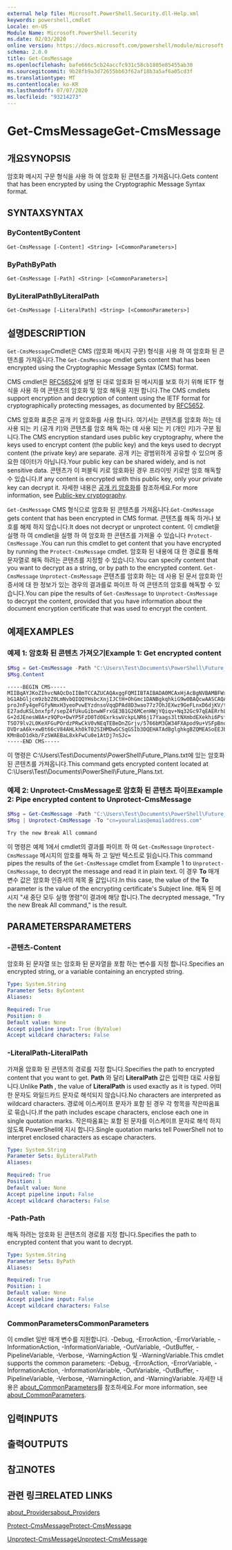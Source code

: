 ```yaml
---
external help file: Microsoft.PowerShell.Security.dll-Help.xml
keywords: powershell,cmdlet
Locale: en-US
Module Name: Microsoft.PowerShell.Security
ms.date: 02/03/2020
online version: https://docs.microsoft.com/powershell/module/microsoft.powershell.security/get-cmsmessage?view=powershell-5.1&WT.mc_id=ps-gethelp
schema: 2.0.0
title: Get-CmsMessage
ms.openlocfilehash: bafe666c5cb24accfc931c58cb1805e85455ab30
ms.sourcegitcommit: 9b28fb9a3d72655bb63f62af18b3a5af6a05cd3f
ms.translationtype: MT
ms.contentlocale: ko-KR
ms.lasthandoff: 07/07/2020
ms.locfileid: "93214273"
---
```

# <span data-ttu-id="eead4-103">Get-CmsMessage</span><span class="sxs-lookup"><span data-stu-id="eead4-103">Get-CmsMessage</span></span>

## <span data-ttu-id="eead4-104">개요</span><span class="sxs-lookup"><span data-stu-id="eead4-104">SYNOPSIS</span></span>
<span data-ttu-id="eead4-105">암호화 메시지 구문 형식을 사용 하 여 암호화 된 콘텐츠를 가져옵니다.</span><span class="sxs-lookup"><span data-stu-id="eead4-105">Gets content that has been encrypted by using the Cryptographic Message Syntax format.</span></span>

## <span data-ttu-id="eead4-106">SYNTAX</span><span class="sxs-lookup"><span data-stu-id="eead4-106">SYNTAX</span></span>

### <span data-ttu-id="eead4-107">ByContent</span><span class="sxs-lookup"><span data-stu-id="eead4-107">ByContent</span></span>

```
Get-CmsMessage [-Content] <String> [<CommonParameters>]
```

### <span data-ttu-id="eead4-108">ByPath</span><span class="sxs-lookup"><span data-stu-id="eead4-108">ByPath</span></span>

```
Get-CmsMessage [-Path] <String> [<CommonParameters>]
```

### <span data-ttu-id="eead4-109">ByLiteralPath</span><span class="sxs-lookup"><span data-stu-id="eead4-109">ByLiteralPath</span></span>

```
Get-CmsMessage [-LiteralPath] <String> [<CommonParameters>]
```

## <span data-ttu-id="eead4-110">설명</span><span class="sxs-lookup"><span data-stu-id="eead4-110">DESCRIPTION</span></span>

<span data-ttu-id="eead4-111">`Get-CmsMessage`Cmdlet은 CMS (암호화 메시지 구문) 형식을 사용 하 여 암호화 된 콘텐츠를 가져옵니다.</span><span class="sxs-lookup"><span data-stu-id="eead4-111">The `Get-CmsMessage` cmdlet gets content that has been encrypted using the Cryptographic Message Syntax (CMS) format.</span></span>

<span data-ttu-id="eead4-112">CMS cmdlet은 [RFC5652](https://tools.ietf.org/html/rfc5652)에 설명 된 대로 암호화 된 메시지를 보호 하기 위해 IETF 형식을 사용 하 여 콘텐츠의 암호화 및 암호 해독을 지원 합니다.</span><span class="sxs-lookup"><span data-stu-id="eead4-112">The CMS cmdlets support encryption and decryption of content using the IETF format for cryptographically protecting messages, as documented by [RFC5652](https://tools.ietf.org/html/rfc5652).</span></span>

<span data-ttu-id="eead4-113">CMS 암호화 표준은 공개 키 암호화를 사용 합니다. 여기서는 콘텐츠를 암호화 하는 데 사용 되는 키 (공개 키)와 콘텐츠를 암호 해독 하는 데 사용 되는 키 (개인 키)가 구분 됩니다.</span><span class="sxs-lookup"><span data-stu-id="eead4-113">The CMS encryption standard uses public key cryptography, where the keys used to encrypt content (the public key) and the keys used to decrypt content (the private key) are separate.</span></span> <span data-ttu-id="eead4-114">공개 키는 광범위하게 공유할 수 있으며 중요한 데이터가 아닙니다.</span><span class="sxs-lookup"><span data-stu-id="eead4-114">Your public key can be shared widely, and is not sensitive data.</span></span> <span data-ttu-id="eead4-115">콘텐츠가 이 퍼블릭 키로 암호화된 경우 프라이빗 키로만 암호 해독할 수 있습니다.</span><span class="sxs-lookup"><span data-stu-id="eead4-115">If any content is encrypted with this public key, only your private key can decrypt it.</span></span> <span data-ttu-id="eead4-116">자세한 내용은 [공개 키 암호화](https://en.wikipedia.org/wiki/Public-key_cryptography)를 참조하세요.</span><span class="sxs-lookup"><span data-stu-id="eead4-116">For more information, see [Public-key cryptography](https://en.wikipedia.org/wiki/Public-key_cryptography).</span></span>

<span data-ttu-id="eead4-117">`Get-CmsMessage` CMS 형식으로 암호화 된 콘텐츠를 가져옵니다.</span><span class="sxs-lookup"><span data-stu-id="eead4-117">`Get-CmsMessage` gets content that has been encrypted in CMS format.</span></span> <span data-ttu-id="eead4-118">콘텐츠를 해독 하거나 보호를 해제 하지 않습니다.</span><span class="sxs-lookup"><span data-stu-id="eead4-118">It does not decrypt or unprotect content.</span></span> <span data-ttu-id="eead4-119">이 cmdlet을 실행 하 여 cmdlet을 실행 하 여 암호화 한 콘텐츠를 가져올 수 있습니다 `Protect-CmsMessage` .</span><span class="sxs-lookup"><span data-stu-id="eead4-119">You can run this cmdlet to get content that you have encrypted by running the `Protect-CmsMessage` cmdlet.</span></span> <span data-ttu-id="eead4-120">암호화 된 내용에 대 한 경로를 통해 문자열로 해독 하려는 콘텐츠를 지정할 수 있습니다.</span><span class="sxs-lookup"><span data-stu-id="eead4-120">You can specify content that you want to decrypt as a string, or by path to the encrypted content.</span></span> <span data-ttu-id="eead4-121">`Get-CmsMessage` `Unprotect-CmsMessage` 콘텐츠를 암호화 하는 데 사용 된 문서 암호화 인증서에 대 한 정보가 있는 경우의 결과를로 파이프 하 여 콘텐츠의 암호를 해독할 수 있습니다.</span><span class="sxs-lookup"><span data-stu-id="eead4-121">You can pipe the results of `Get-CmsMessage` to `Unprotect-CmsMessage` to decrypt the content, provided that you have information about the document encryption certificate that was used to encrypt the content.</span></span>

## <span data-ttu-id="eead4-122">예제</span><span class="sxs-lookup"><span data-stu-id="eead4-122">EXAMPLES</span></span>

### <span data-ttu-id="eead4-123">예제 1: 암호화 된 콘텐츠 가져오기</span><span class="sxs-lookup"><span data-stu-id="eead4-123">Example 1: Get encrypted content</span></span>

```powershell
$Msg = Get-CmsMessage -Path "C:\Users\Test\Documents\PowerShell\Future_Plans.txt"
$Msg.Content
```

```Output
-----BEGIN CMS-----
MIIBqAYJKoZIhvcNAQcDoIIBmTCCAZUCAQAxggFQMIIBTAIBADA0MCAxHjAcBgNVBAMBFWxlZWhv
bG1AbGljcm9zb2Z0LmNvbQIQQYHsbcXnjIJCtH+OhGmc1DANBgkqhkiG9w0BAQcwAASCAQAnkFHM
proJnFy4geFGfyNmxH3yeoPvwEYzdnsoVqqDPAd8D3wao77z7OhJEXwz9GeFLnxD6djKV/tF4PxR
E27aduKSLbnxfpf/sepZ4fUkuGibnwWFrxGE3B1G26MCenHWjYQiqv+Nq32Gc97qEAERrhLv6S4R
G+2dJEnesW8A+z9QPo+DwYP5FzD0Td0ExrkswVckpLNR6j17Yaags3ltNXmbdEXekhi6Psf2MLMP
TSO79lv2L0KeXFGuPOrdzPRwCkV0vNEqTEBeDnZGrjv/5766bM3GW34FXApod9u+VSFpBnqVOCBA
DVDraA6k+xwBt66cV84AHLkh0kT02SIHMDwGCSqGSIb3DQEHATAdBglghkgBZQMEASoEEJbJaiRl
KMnBoD1dkb/FzSWAEBaL8xkFwCu0e1AtDj7nSJc=
-----END CMS-----
```

<span data-ttu-id="eead4-124">이 명령은 C:\Users\Test\Documents\PowerShell\Future_Plans.txt에 있는 암호화 된 콘텐츠를 가져옵니다.</span><span class="sxs-lookup"><span data-stu-id="eead4-124">This command gets encrypted content located at C:\Users\Test\Documents\PowerShell\Future_Plans.txt.</span></span>

### <span data-ttu-id="eead4-125">예제 2: Unprotect-CmsMessage로 암호화 된 콘텐츠 파이프</span><span class="sxs-lookup"><span data-stu-id="eead4-125">Example 2: Pipe encrypted content to Unprotect-CmsMessage</span></span>

```powershell
$Msg = Get-CmsMessage -Path "C:\Users\Test\Documents\PowerShell\Future_Plans.txt"
$Msg | Unprotect-CmsMessage -To "cn=youralias@emailaddress.com"
```

```Output
Try the new Break All command
```

<span data-ttu-id="eead4-126">이 명령은 예제 1에서 cmdlet의 결과를 파이프 하 여 `Get-CmsMessage` `Unprotect-CmsMessage` 메시지의 암호를 해독 하 고 일반 텍스트로 읽습니다.</span><span class="sxs-lookup"><span data-stu-id="eead4-126">This command pipes the results of the `Get-CmsMessage` cmdlet from Example 1 to `Unprotect-CmsMessage`, to decrypt the message and read it in plain text.</span></span> <span data-ttu-id="eead4-127">이 경우 **To** 매개 변수 값은 암호화 인증서의 제목 줄 값입니다.</span><span class="sxs-lookup"><span data-stu-id="eead4-127">In this case, the value of the **To** parameter is the value of the encrypting certificate's Subject line.</span></span> <span data-ttu-id="eead4-128">해독 된 메시지 "새 중단 모두 실행 명령"이 결과에 해당 합니다.</span><span class="sxs-lookup"><span data-stu-id="eead4-128">The decrypted message, "Try the new Break All command," is the result.</span></span>

## <span data-ttu-id="eead4-129">PARAMETERS</span><span class="sxs-lookup"><span data-stu-id="eead4-129">PARAMETERS</span></span>

### <span data-ttu-id="eead4-130">-콘텐츠</span><span class="sxs-lookup"><span data-stu-id="eead4-130">-Content</span></span>

<span data-ttu-id="eead4-131">암호화 된 문자열 또는 암호화 된 문자열을 포함 하는 변수를 지정 합니다.</span><span class="sxs-lookup"><span data-stu-id="eead4-131">Specifies an encrypted string, or a variable containing an encrypted string.</span></span>

```yaml
Type: System.String
Parameter Sets: ByContent
Aliases:

Required: True
Position: 0
Default value: None
Accept pipeline input: True (ByValue)
Accept wildcard characters: False
```

### <span data-ttu-id="eead4-132">-LiteralPath</span><span class="sxs-lookup"><span data-stu-id="eead4-132">-LiteralPath</span></span>

<span data-ttu-id="eead4-133">가져올 암호화 된 콘텐츠의 경로를 지정 합니다.</span><span class="sxs-lookup"><span data-stu-id="eead4-133">Specifies the path to encrypted content that you want to get.</span></span> <span data-ttu-id="eead4-134">**Path** 와 달리 **LiteralPath** 값은 입력한 대로 사용됩니다.</span><span class="sxs-lookup"><span data-stu-id="eead4-134">Unlike **Path** , the value of **LiteralPath** is used exactly as it is typed.</span></span> <span data-ttu-id="eead4-135">어떠한 문자도 와일드카드 문자로 해석되지 않습니다.</span><span class="sxs-lookup"><span data-stu-id="eead4-135">No characters are interpreted as wildcard characters.</span></span> <span data-ttu-id="eead4-136">경로에 이스케이프 문자가 포함 된 경우 각 항목을 작은따옴표로 묶습니다.</span><span class="sxs-lookup"><span data-stu-id="eead4-136">If the path includes escape characters, enclose each one in single quotation marks.</span></span>
<span data-ttu-id="eead4-137">작은따옴표는 포함 된 문자를 이스케이프 문자로 해석 하지 않도록 PowerShell에 지시 합니다.</span><span class="sxs-lookup"><span data-stu-id="eead4-137">Single quotation marks tell PowerShell not to interpret enclosed characters as escape characters.</span></span>

```yaml
Type: System.String
Parameter Sets: ByLiteralPath
Aliases:

Required: True
Position: 1
Default value: None
Accept pipeline input: False
Accept wildcard characters: False
```

### <span data-ttu-id="eead4-138">-Path</span><span class="sxs-lookup"><span data-stu-id="eead4-138">-Path</span></span>

<span data-ttu-id="eead4-139">해독 하려는 암호화 된 콘텐츠의 경로를 지정 합니다.</span><span class="sxs-lookup"><span data-stu-id="eead4-139">Specifies the path to encrypted content that you want to decrypt.</span></span>

```yaml
Type: System.String
Parameter Sets: ByPath
Aliases:

Required: True
Position: 1
Default value: None
Accept pipeline input: False
Accept wildcard characters: False
```

### <span data-ttu-id="eead4-140">CommonParameters</span><span class="sxs-lookup"><span data-stu-id="eead4-140">CommonParameters</span></span>

<span data-ttu-id="eead4-141">이 cmdlet 일반 매개 변수를 지원합니다. -Debug, -ErrorAction, -ErrorVariable, -InformationAction, -InformationVariable, -OutVariable, -OutBuffer, -PipelineVariable, -Verbose, -WarningAction 및 -WarningVariable.</span><span class="sxs-lookup"><span data-stu-id="eead4-141">This cmdlet supports the common parameters: -Debug, -ErrorAction, -ErrorVariable, -InformationAction, -InformationVariable, -OutVariable, -OutBuffer, -PipelineVariable, -Verbose, -WarningAction, and -WarningVariable.</span></span> <span data-ttu-id="eead4-142">자세한 내용은 [about_CommonParameters](https://go.microsoft.com/fwlink/?LinkID=113216)를 참조하세요.</span><span class="sxs-lookup"><span data-stu-id="eead4-142">For more information, see [about_CommonParameters](https://go.microsoft.com/fwlink/?LinkID=113216).</span></span>

## <span data-ttu-id="eead4-143">입력</span><span class="sxs-lookup"><span data-stu-id="eead4-143">INPUTS</span></span>

## <span data-ttu-id="eead4-144">출력</span><span class="sxs-lookup"><span data-stu-id="eead4-144">OUTPUTS</span></span>

## <span data-ttu-id="eead4-145">참고</span><span class="sxs-lookup"><span data-stu-id="eead4-145">NOTES</span></span>

## <span data-ttu-id="eead4-146">관련 링크</span><span class="sxs-lookup"><span data-stu-id="eead4-146">RELATED LINKS</span></span>

[<span data-ttu-id="eead4-147">about_Providers</span><span class="sxs-lookup"><span data-stu-id="eead4-147">about_Providers</span></span>](../Microsoft.PowerShell.Core/About/about_Providers.md)

[<span data-ttu-id="eead4-148">Protect-CmsMessage</span><span class="sxs-lookup"><span data-stu-id="eead4-148">Protect-CmsMessage</span></span>](Protect-CmsMessage.md)

[<span data-ttu-id="eead4-149">Unprotect-CmsMessage</span><span class="sxs-lookup"><span data-stu-id="eead4-149">Unprotect-CmsMessage</span></span>](Unprotect-CmsMessage.md)
